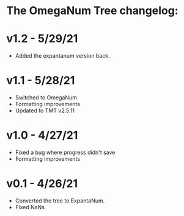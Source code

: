 # The OmegaNum Tree changelog:
# v1.2 - 5/29/21
- Added the expantanum version back.

# v1.1 - 5/28/21
- Switched to OmegaNum
- Formatting improvements
- Updated to TMT v2.5.11

# v1.0 - 4/27/21
- Fixed a bug where progress didn't save
- Formatting improvements

# v0.1 - 4/26/21
- Converted the tree to ExpantaNum.
- Fixed NaNs